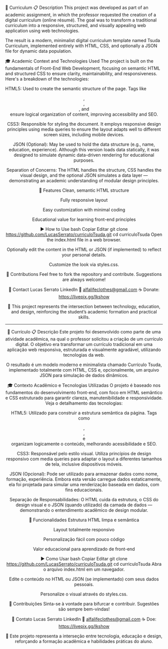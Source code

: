 📄 Curriculum
📋 Description
This project was developed as part of an academic assignment, in which the professor requested the creation of a digital curriculum (online résumé). The goal was to transform a traditional curriculum into a responsive, structured, and visually appealing web application using web technologies.

The result is a modern, minimalist digital curriculum template named Tsuda Curriculum, implemented entirely with HTML, CSS, and optionally a JSON file for dynamic data population.

🎓 Academic Context and Technologies Used
The project is built on the fundamentals of Front-End Web Development, focusing on semantic HTML and structured CSS to ensure clarity, maintainability, and responsiveness. Here's a breakdown of the technologies:

HTML5: Used to create the semantic structure of the page. Tags like <header>, <section>, <article>, and <footer> ensure logical organization of content, improving accessibility and SEO.

CSS3: Responsible for styling the document. It employs responsive design principles using media queries to ensure the layout adapts well to different screen sizes, including mobile devices.

JSON (Optional): May be used to hold the data structure (e.g., name, education, experience). Although this version loads data statically, it was designed to simulate dynamic data-driven rendering for educational purposes.

Separation of Concerns: The HTML handles the structure, CSS handles the visual design, and the optional JSON simulates a data layer — demonstrating an academic understanding of modular design principles.

🚀 Features
Clean, semantic HTML structure

Fully responsive layout

Easy customization with minimal coding

Educational value for learning front-end principles

▶️ How to Use
bash
Copiar
Editar
git clone https://github.com/LucasSerrato/curriculoTsuda.git
cd curriculoTsuda
Open the index.html file in a web browser.

Optionally edit the content in the HTML or JSON (if implemented) to reflect your personal details.

Customize the look via styles.css.

🤝 Contributions
Feel free to fork the repository and contribute. Suggestions are always welcome!

📧 Contact
Lucas Serrato
LinkedIn
📩 alfalifeclothes@gmail.com
☕ Donate: https://livepix.gg/lkshow

📢 This project represents the intersection between technology, education, and design, reinforcing the student’s academic formation and practical skills.

----------------------------------------------------------------------------------------------------------------------------------------------------------------------------------------------------------------------------------------------------------------------------------------------------------------------------------------------------------

📄 Currículo 
📋 Descrição
Este projeto foi desenvolvido como parte de uma atividade acadêmica, na qual o professor solicitou a criação de um currículo digital. O objetivo era transformar um currículo tradicional em uma aplicação web responsiva, estruturada e visualmente agradável, utilizando tecnologias da web.

O resultado é um modelo moderno e minimalista chamado Currículo Tsuda, implementado totalmente com HTML, CSS e, opcionalmente, um arquivo JSON para simulação de dados dinâmicos.

🎓 Contexto Acadêmico e Tecnologias Utilizadas
O projeto é baseado nos fundamentos do desenvolvimento front-end, com foco em HTML semântico e CSS estruturado para garantir clareza, manutenibilidade e responsividade. Veja o detalhamento das tecnologias:

HTML5: Utilizado para construir a estrutura semântica da página. Tags como <header>, <section>, <article> e <footer> organizam logicamente o conteúdo, melhorando acessibilidade e SEO.

CSS3: Responsável pelo estilo visual. Utiliza princípios de design responsivo com media queries para adaptar o layout a diferentes tamanhos de tela, inclusive dispositivos móveis.

JSON (Opcional): Pode ser utilizado para armazenar dados como nome, formação, experiência. Embora esta versão carregue dados estaticamente, ela foi projetada para simular uma renderização baseada em dados, com fins educacionais.

Separação de Responsabilidades: O HTML cuida da estrutura, o CSS do design visual e o JSON (quando utilizado) da camada de dados — demonstrando o entendimento acadêmico de design modular.

🚀 Funcionalidades
Estrutura HTML limpa e semântica

Layout totalmente responsivo

Personalização fácil com pouco código

Valor educacional para aprendizado de front-end

▶️ Como Usar
bash
Copiar
Editar
git clone https://github.com/LucasSerrato/curriculoTsuda.git
cd curriculoTsuda
Abra o arquivo index.html em um navegador.

Edite o conteúdo no HTML ou JSON (se implementado) com seus dados pessoais.

Personalize o visual através do styles.css.

🤝 Contribuições
Sinta-se à vontade para bifurcar e contribuir. Sugestões são sempre bem-vindas!

📧 Contato
Lucas Serrato
LinkedIn
📩 alfalifeclothes@gmail.com
☕ Doe: https://livepix.gg/lkshow

📢 Este projeto representa a interseção entre tecnologia, educação e design, reforçando a formação acadêmica e habilidades práticas do aluno.
